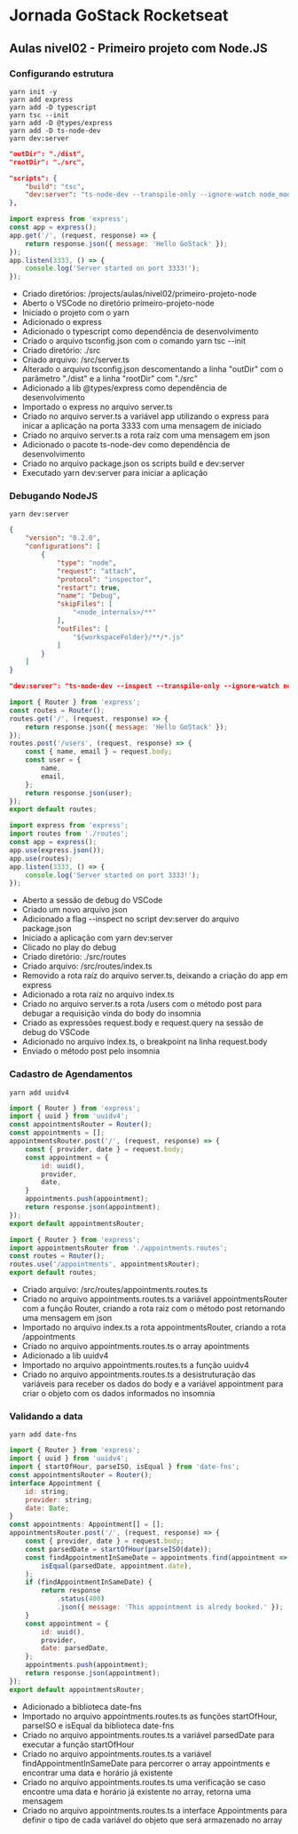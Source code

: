 # Jornada GoStack Rocketseat

## Aulas nivel02 - Primeiro projeto com Node.JS

### Configurando estrutura

```shell
yarn init -y
yarn add express
yarn add -D typescript
yarn tsc --init
yarn add -D @types/express
yarn add -D ts-node-dev
yarn dev:server
```

```json
"outDir": "./dist",
"rootDir": "./src",
```

```json
"scripts": {
    "build": "tsc",
    "dev:server": "ts-node-dev --transpile-only --ignore-watch node_modules src/server.ts"
},
```

```js
import express from 'express';
const app = express();
app.get('/', (request, response) => {
    return response.json({ message: 'Hello GoStack' });
});
app.listen(3333, () => {
    console.log('Server started on port 3333!');
});
```

- Criado diretórios: /projects/aulas/nivel02/primeiro-projeto-node
- Aberto o VSCode no diretório primeiro-projeto-node
- Iniciado o projeto com o yarn
- Adicionado o express
- Adicionado o typescript como dependência de desenvolvimento
- Criado o arquivo tsconfig.json com o comando yarn tsc --init
- Criado diretório: ./src
- Criado arquivo: /src/server.ts
- Alterado o arquivo tsconfig.json descomentando a linha "outDir" com o parâmetro "./dist" e a linha "rootDir" com "./src"
- Adicionado a lib @types/express como dependência de desenvolvimento
- Importado o express no arquivo server.ts
- Criado no arquivo server.ts a variável app utilizando o express para inicar a aplicação na porta 3333 com uma mensagem de iniciado
- Criado no arquivo server.ts a rota raíz com uma mensagem em json
- Adicionado o pacote ts-node-dev como dependência de desenvolvimento
- Criado no arquivo package.json os scripts build e dev:server
- Executado yarn dev:server para iniciar a aplicação

### Debugando NodeJS

```shell
yarn dev:server
```

```json
{
    "version": "0.2.0",
    "configurations": [
        {
            "type": "node",
            "request": "attach",
            "protocol": "inspector",
            "restart": true,
            "name": "Debug",
            "skipFiles": [
                "<node_internals>/**"
            ],
            "outFiles": [
                "${workspaceFolder}/**/*.js"
            ]
        }
    ]
}
```

```json
"dev:server": "ts-node-dev --inspect --transpile-only --ignore-watch node_modules src/server.ts"
```

```js
import { Router } from 'express';
const routes = Router();
routes.get('/', (request, response) => {
    return response.json({ message: 'Hello GoStack' });
});
routes.post('/users', (request, response) => {
    const { name, email } = request.body;
    const user = {
        name,
        email,
    };
    return response.json(user);
});
export default routes;
```

```js
import express from 'express';
import routes from './routes';
const app = express();
app.use(express.json());
app.use(routes);
app.listen(3333, () => {
    console.log('Server started on port 3333!');
});
```

- Aberto a sessão de debug do VSCode
- Criado um novo arquivo json
- Adicionado a flag --inspect no script dev:server do arquivo package.json
- Iniciado a aplicação com yarn dev:server
- Clicado no play do debug
- Criado diretório: ./src/routes
- Criado arquivo: /src/routes/index.ts
- Removido a rota raíz do arquivo server.ts, deixando a criação do app em express
- Adicionado a rota raíz no arquivo index.ts
- Criado no arquivo server.ts a rota /users com o método post para debugar a requisição vinda do body do insomnia
- Criado as expressões request.body e request.query na sessão de debug do VSCode
- Adicionado no arquivo index.ts, o breakpoint na linha request.body
- Enviado o método post pelo insomnia

### Cadastro de Agendamentos

```shell
yarn add uuidv4
```

```js
import { Router } from 'express';
import { uuid } from 'uuidv4';
const appointmentsRouter = Router();
const appointments = [];
appointmentsRouter.post('/', (request, response) => {
    const { provider, date } = request.body;
    const appointment = {
        id: uuid(),
        provider,
        date,
    }
    appointments.push(appointment);
    return response.json(appointment);
});
export default appointmentsRouter;
```

```js
import { Router } from 'express';
import appointmentsRouter from './appointments.routes';
const routes = Router();
routes.use('/appointments', appointmentsRouter);
export default routes;
```

- Criado arquivo: /src/routes/appointments.routes.ts
- Criado no arquivo appointments.routes.ts a variável appointmentsRouter com a função Router, criando a rota raiz com o método post retornando uma mensagem em json
- Importado no arquivo index.ts a rota appointmentsRouter, criando a rota /appointments
- Criado no arquivo appointments.routes.ts o array apointments
- Adicionado a lib uuidv4
- Importado no arquivo appointments.routes.ts a função uuidv4
- Criado no arquivo appointments.routes.ts a desistruturação das variáveis para receber os dados do body e a variável appointment para criar o objeto com os dados informados no insomnia

### Validando a data

```shell
yarn add date-fns
```

```js
import { Router } from 'express';
import { uuid } from 'uuidv4';
import { startOfHour, parseISO, isEqual } from 'date-fns';
const appointmentsRouter = Router();
interface Appointment {
    id: string;
    provider: string;
    date: Date;
}
const appointments: Appointment[] = [];
appointmentsRouter.post('/', (request, response) => {
    const { provider, date } = request.body;
    const parsedDate = startOfHour(parseISO(date));
    const findAppointmentInSameDate = appointments.find(appointment =>
        isEqual(parsedDate, appointment.date),
    );
    if (findAppointmentInSameDate) {
        return response
            .status(400)
            .json({ message: 'This appointment is alredy booked.' });
    }
    const appointment = {
        id: uuid(),
        provider,
        date: parsedDate,
    };
    appointments.push(appointment);
    return response.json(appointment);
});
export default appointmentsRouter;
```

- Adicionado a biblioteca date-fns
- Importado no arquivo appointments.routes.ts as funções startOfHour, parseISO e isEqual da biblioteca date-fns
- Criado no arquivo appointments.routes.ts a variável parsedDate para executar a função startOfHour
- Criado no arquivo appointments.routes.ts a variável findAppointmentInSameDate para percorrer o array appointments e encontrar uma data e horário já existente
- Criado no arquivo appointments.routes.ts uma verificação se caso encontre uma data e horário já existente no array, retorna uma mensagem
- Criado no arquivo appointments.routes.ts a interface Appointments para definir o tipo de cada variável do objeto que será armazenado no array
